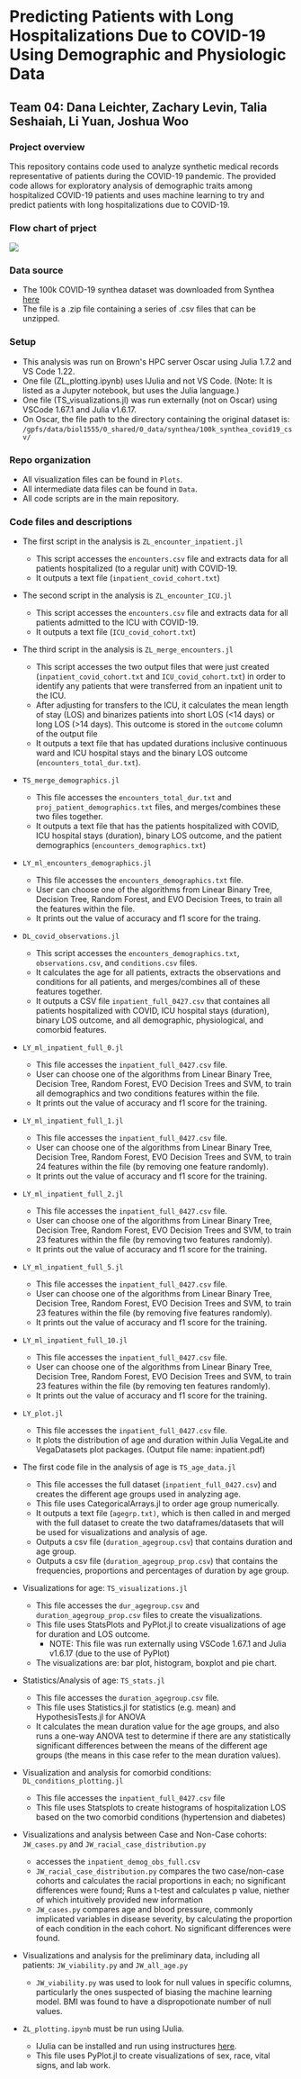# Predicting Patients with Long Hospitalizations Due to COVID-19 Using Demographic and Physiologic Data
## Team 04: Dana Leichter, Zachary Levin, Talia Seshaiah, Li Yuan, Joshua Woo

### Project overview
This repository contains code used to analyze synthetic medical records representative of patients during the COVID-19 pandemic. The provided code allows for exploratory analysis of demographic traits among hospitalized COVID-19 patients and uses machine learning to try and predict patients with long hospitalizations due to COVID-19.

### Flow chart of prject
   <img src="plots/flow_chat v2.0.png"/>

### Data source

- The 100k COVID-19 synthea dataset was downloaded from Synthea [here](https://synthea.mitre.org/downloads)
- The file is a .zip file containing a series of .csv files that can be unzipped.

### Setup

- This analysis was run on Brown's HPC server Oscar using Julia 1.7.2 and VS Code 1.22.
- One file (ZL_plotting.ipynb) uses IJulia and not VS Code. (Note: It is listed as a Jupyter notebook, but uses the Julia language.)
- One file (TS_visualizations.jl) was run externally (not on Oscar) using VSCode 1.67.1 and Julia v1.6.17.
- On Oscar, the file path to the directory containing the original dataset is: `/gpfs/data/biol1555/0_shared/0_data/synthea/100k_synthea_covid19_csv/`


### Repo organization
- All visualization files can be found in `Plots`.
- All intermediate data files can be found in `Data`.
- All code scripts are in the main repository.

### Code files and descriptions

- The first script in the analysis is `ZL_encounter_inpatient.jl`
  - This script accesses the `encounters.csv` file and extracts data for all patients hospitalized (to a regular unit) with COVID-19.
  - It outputs a text file (`inpatient_covid_cohort.txt`)
- The second script in the analysis is `ZL_encounter_ICU.jl`
  - This script accesses the `encounters.csv` file and extracts data for all patients admitted to the ICU with COVID-19.
  - It outputs a text file (`ICU_covid_cohort.txt`)
- The third script in the analysis is `ZL_merge_encounters.jl`
  - This script accesses the two output files that were just created (`inpatient_covid_cohort.txt` and `ICU_covid_cohort.txt`) in order to identify any patients that were transferred from an inpatient unit to the ICU.
  - After adjusting for transfers to the ICU, it calculates the mean length of stay (LOS) and binarizes patients into short LOS (<14 days) or long LOS (>14 days). This outcome is stored in the `outcome` column of the output file
  - It outputs a text file that has updated durations inclusive continuous ward and ICU hospital stays and the binary LOS outcome (`encounters_total_dur.txt`).


- `TS_merge_demographics.jl`
  - This file accesses the `encounters_total_dur.txt` and `proj_patient_demographics.txt` files, and merges/combines these two files together. 
  - It outputs a text file that has the patients hospitalized with COVID, ICU hospital stays (duration), binary LOS outcome, and the patient demographics (`encounters_demographics.txt`)

- `LY_ml_encounters_demographics.jl`
  - This file accesses the `encounters_demographics.txt` file. 
  - User can choose one of the algorithms from Linear Binary Tree, Decision Tree, Random Forest, and EVO Decision Trees, to train all the features within the file. 
  - It prints out the value of accuracy and f1 score for the traing. 

- `DL_covid_observations.jl`
  - This script accesses the `encounters_demographics.txt`, `observations.csv`, and `conditions.csv` files.
  - It calculates the age for all patients, extracts the observations and conditions for all patients, and merges/combines all of these features together.
  - It outputs a CSV file `inpatient_full_0427.csv` that containes all patients hospitalized with COVID, ICU hospital stays (duration), binary LOS outcome, and all demographic, physiological, and comorbid features.

- `LY_ml_inpatient_full_0.jl`
  - This file accesses the `inpatient_full_0427.csv` file. 
  - User can choose one of the algorithms from Linear Binary Tree, Decision Tree, Random Forest, EVO Decision Trees and SVM, to train all demographics and two conditions features within the file. 
  - It prints out the value of accuracy and f1 score for the training. 

- `LY_ml_inpatient_full_1.jl`
  - This file accesses the `inpatient_full_0427.csv` file. 
  - User can choose one of the algorithms from Linear Binary Tree, Decision Tree, Random Forest, EVO Decision Trees and SVM, to train 24 features within the file (by removing one feature randomly). 
  - It prints out the value of accuracy and f1 score for the training. 

- `LY_ml_inpatient_full_2.jl`
  - This file accesses the `inpatient_full_0427.csv` file. 
  - User can choose one of the algorithms from Linear Binary Tree, Decision Tree, Random Forest, EVO Decision Trees and SVM, to train 23 features within the file (by removing two features randomly). 
  - It prints out the value of accuracy and f1 score for the training. 

- `LY_ml_inpatient_full_5.jl`
  - This file accesses the `inpatient_full_0427.csv` file. 
  - User can choose one of the algorithms from Linear Binary Tree, Decision Tree, Random Forest, EVO Decision Trees and SVM, to train 23 features within the file (by removing five features randomly). 
  - It prints out the value of accuracy and f1 score for the training. 

- `LY_ml_inpatient_full_10.jl`
  - This file accesses the `inpatient_full_0427.csv` file. 
  - User can choose one of the algorithms from Linear Binary Tree, Decision Tree, Random Forest, EVO Decision Trees and SVM, to train 23 features within the file (by removing ten features randomly). 
  - It prints out the value of accuracy and f1 score for the training. 

- `LY_plot.jl`
  - This file accesses the `inpatient_full_0427.csv` file. 
  - It plots the distribution of age and duration within Julia VegaLite and VegaDatasets plot packages. (Output file name: inpatient.pdf)

- The first code file in the analysis of age is `TS_age_data.jl`
  - This file accesses the full dataset (`inpatient_full_0427.csv`) and creates the different age groups used in analyzing age. 
  - This file uses CategoricalArrays.jl to order age group numerically. 
  - It outputs a text file (`agegrp.txt)`, which is then called in and merged with the full dataset to create the two dataframes/datasets that will be used for visualizations and analysis of age. 
  - Outputs a csv file (`duration_agegroup.csv`) that contains duration and age group. 
  - Outputs a csv file (`duration_agegroup_prop.csv`) that contains the frequencies, proportions and percentages of duration by age group. 
- Visualizations for age: `TS_visualizations.jl` 
  - This file accesses the `dur_agegroup.csv` and `duration_agegroup_prop.csv` files to create the visualizations. 
  - This file uses StatsPlots and PyPlot.jl to create visualizations of age for duration and LOS outcome.
    - NOTE: This file was run externally using VSCode 1.67.1 and Julia v1.6.17 (due to the use of PyPlot)
  - The visualizations are: bar plot, histogram, boxplot and pie chart. 
- Statistics/Analysis of age: `TS_stats.jl` 
  - This file accesses the `duration_agegroup.csv` file. 
  - This file uses Statistics.jl for statistics (e.g. mean) and HypothesisTests.jl for ANOVA
  - It calculates the mean duration value for the age groups, and also runs a one-way ANOVA test to determine if there are any statistically significant differences between the means of the different age groups (the means in this case refer to the mean duration values).

- Visualization and analysis for comorbid conditions: `DL_conditions_plotting.jl`
  - This file accesses the `inpatient_full_0427.csv` file
  - This file uses Statsplots to create histograms of hospitalization LOS based on the two comorbid conditions (hypertension and diabetes)

- Visualizations and analysis between Case and Non-Case cohorts: `JW_cases.py` and `JW_racial_case_distribution.py`
  -   accesses the `inpatient_demog_obs_full.csv`
  -   `JW_racial_case_distribution.py` compares the two case/non-case cohorts and calculates the racial proportions in each; no significant differences were found; Runs a t-test and calculates p value, niether of which intuitively provided new information
  -   `JW_cases.py` compares age and blood pressure, commonly implicated variables in disease severity, by calculating the proportion of each condition in the each cohort. No significant differences were found.
- Visualizations and analysis for the preliminary data, including all patients: `JW_viability.py` and `JW_all_age.py`
  - `JW_viability.py` was used to look for null values in specific columns, particularly the ones suspected of biasing the machine learning model. BMI was found to have a dispropotionate number of null values.

- `ZL_plotting.ipynb` must be run using IJulia.
  - IJulia can be installed and run using instructures [here](https://github.com/JuliaLang/IJulia.jl).
  - This file uses PyPlot.jl to create visualizations of sex, race, vital signs, and lab work.
